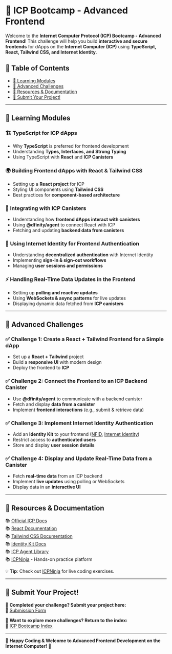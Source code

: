 # 🚀 ICP Bootcamp - Advanced Frontend

Welcome to the **Internet Computer Protocol (ICP) Bootcamp - Advanced Frontend**! This challenge will help you build **interactive and secure frontends** for dApps on the **Internet Computer (ICP)** using **TypeScript, React, Tailwind CSS, and Internet Identity**.

## 📜 Table of Contents
- [📖 Learning Modules](#-learning-modules)
- [🎯 Advanced Challenges](#-advanced-challenges)
- [🔗 Resources & Documentation](#-resources--documentation)
- [📩 Submit Your Project!](#-submit-your-project)

---

## 📖 Learning Modules

### 🏗️ **TypeScript for ICP dApps**
- Why **TypeScript** is preferred for frontend development
- Understanding **Types, Interfaces, and Strong Typing**
- Using TypeScript with **React** and **ICP Canisters**

### 🌍 **Building Frontend dApps with React & Tailwind CSS**
- Setting up a **React project** for ICP
- Styling UI components using **Tailwind CSS**
- Best practices for **component-based architecture**

### 🔗 **Integrating with ICP Canisters**
- Understanding how **frontend dApps interact with canisters**
- Using **@dfinity/agent** to connect React with ICP
- Fetching and updating **backend data from canisters**

### 🔐 **Using Internet Identity for Frontend Authentication**
- Understanding **decentralized authentication** with Internet Identity
- Implementing **sign-in & sign-out workflows**
- Managing **user sessions and permissions**

### ⚡ **Handling Real-Time Data Updates in the Frontend**
- Setting up **polling and reactive updates**
- Using **WebSockets & async patterns** for live updates
- Displaying dynamic data fetched from **ICP canisters**

---

## 🎯 Advanced Challenges

### ✅ **Challenge 1: Create a React + Tailwind Frontend for a Simple dApp**
- Set up a **React + Tailwind** project
- Build a **responsive UI** with modern design
- Deploy the frontend to **ICP**

### ✅ **Challenge 2: Connect the Frontend to an ICP Backend Canister**
- Use **@dfinity/agent** to communicate with a backend canister
- Fetch and display **data from a canister**
- Implement **frontend interactions** (e.g., submit & retrieve data)

### ✅ **Challenge 3: Implement Internet Identity Authentication**
- Add an **Identity Kit** to your frontend ([NFID](https://nfid.one/), [Internet Identity](https://internetcomputer.org/docs/current/developer-docs/identity/internet-identity/overview))
- Restrict access to **authenticated users**
- Store and display **user session details**

### ✅ **Challenge 4: Display and Update Real-Time Data from a Canister**
- Fetch **real-time data** from an ICP backend
- Implement **live updates** using polling or WebSockets
- Display data in an **interactive UI**

---

## 🔗 Resources & Documentation
📚 [Official ICP Docs](https://internetcomputer.org/docs)  
📚 [React Documentation](https://react.dev/learn)  
📚 [Tailwind CSS Documentation](https://tailwindcss.com/docs)  
📚 [Identity Kit Docs](https://docs.identitykit.xyz/)  
📚 [ICP Agent Library](https://www.npmjs.com/package/@dfinity/agent)  
📚 [ICPNinja](https://icp.ninja/) - Hands-on practice platform  

💡 **Tip**: Check out [ICPNinja](https://icp.ninja/) for live coding exercises.

---

## 📩 Submit Your Project!

🎯 **Completed your challenge? Submit your project here:**  
📢 [Submission Form](https://docs.google.com/forms/d/e/1FAIpQLSfRDeUw9sckd9vVmfb9gQKs4btvZRlHLTNBTgN57HdxEnge2w/viewform?usp=dialog)  

📌 **Want to explore more challenges? Return to the index:**  
🔗 [ICP Bootcamp Index](https://github.com/pt-icp-hub/ICP-Bootcamp-Index?tab=readme-ov-file) 

---

🚀 **Happy Coding & Welcome to Advanced Frontend Development on the Internet Computer!** 🚀
